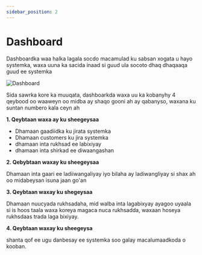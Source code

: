 ```yaml
---
sidebar_position: 2
---
```

# Dashboard

Dashboardka waa halka lagala socdo macamulad ku sabsan xogata u hayo systemka, waxa uuna ka sacida inaad si guud ula socoto dhaq dhaqaaqa guud ee systemka

![Dashboard](/img/dashboard/da.png)

Sida sawrka kore ka muuqata, dashboarkda waxa uu ka kobanyhy 4 qeybood oo waaweyn oo midba ay shaqo gooni ah ay qabanyso, waxana ku suntan numbero kala ceyn ah

**1. Qeybtaan waxa ay ku sheegeysaa**

- Dhamaan gaadiidka ku jirata systemka
- Dhamaan customers ku jira systemka
- dhamaan inta rukhsad ee labixiyay
- dhamaan inta shirkad ee diwaangashan

**2. Qebybtaan waxay ku sheegeysaa**

Dhamaan inta gaari ee ladiiwangaliyay iyo bilaha ay ladiwangliyay si shax ah oo midabeysan isuna jaan go'an

**3. Qeybtaan waxay ku shegeysaa**

Dhamaan nuucyada rukhsadaha, mid walba inta lagabixyay ayagoo uyaala si is hoos taala waxa koreya magaca nuca rukhsadda, waxaan hoseya rukhsdaas trada laga bixiyay.

**4. Qeybtaan waxay ku sheegeysa**

shanta qof ee ugu danbesay ee systemka soo galay macalumaadkoda o kooban.